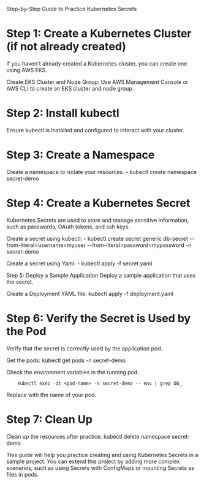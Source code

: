 Step-by-Step Guide to Practice Kubernetes Secrets
# Step 1: Create a Kubernetes Cluster (if not already created)
If you haven't already created a Kubernetes cluster, you can create one using AWS EKS.

Create EKS Cluster and Node Group: Use AWS Management Console or AWS CLI to create an EKS cluster and node group.

# Step 2: Install kubectl
Ensure kubectl is installed and configured to interact with your cluster.

# Step 3: Create a Namespace
Create a namespace to isolate your resources.
        - kubectl create namespace secret-demo

# Step 4: Create a Kubernetes Secret
Kubernetes Secrets are used to store and manage sensitive information, such as passwords, OAuth tokens, and ssh keys.

Create a secret using kubectl:
        - kubectl create secret generic db-secret --from-literal=username=myuser --from-literal=password=mypassword -n secret-demo

Create a secret using Yaml:
        - kubectl apply -f secret.yaml

Step 5: Deploy a Sample Application
Deploy a sample application that uses the secret.

Create a Deployment YAML file:
    kubectl apply -f deployment.yaml

# Step 6: Verify the Secret is Used by the Pod
Verify that the secret is correctly used by the application pod.

Get the pods:
        kubectl get pods -n secret-demo

Check the environment variables in the running pod:

        kubectl exec -it <pod-name> -n secret-demo -- env | grep DB_

Replace <pod-name> with the name of your pod.

# Step 7: Clean Up
Clean up the resources after practice.
        kubectl delete namespace secret-demo

This guide will help you practice creating and using Kubernetes Secrets in a sample project. You can extend this project by adding more complex scenarios, such as using Secrets with ConfigMaps or mounting Secrets as files in pods.

